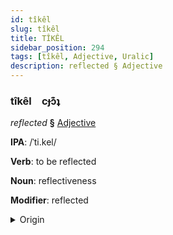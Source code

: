 ```yaml
---
id: tîkêl
slug: tîkêl
title: TÎKÊL
sidebar_position: 294
tags: [tîkêl, Adjective, Uralic]
description: reflected § Adjective
---
```


### tîkêl&emsp;<span kind="abugida">cɟɔ͊ʇ</span>

*reflected* **§** [Adjective](../../tags/Adjective)

**IPA**: /ˈti.kel/

**Verb**: to be reflected

**Noun**: reflectiveness

**Modifier**: reflected

<details>
    <summary>Origin</summary>
    Hungarian tükör [ˈtykør]<br/>
    <em>Uralic Language Family</em>
</details>